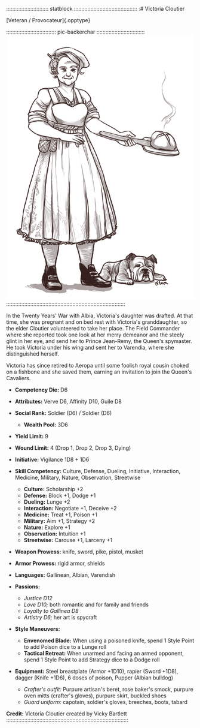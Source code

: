 :::::::::::::::::::::::::::: statblock ::::::::::::::::::::::::::::::::::::::::::
:# Victoria Cloutier

[Veteran / Provocateur]{.opptype}

::::::::::::::::::::::::::::::::: pic-backerchar ::::::::::::::::::::::::::::::::
![Victoria, by Eleanor Ferron](assets/Characters/Victoria.jpg "Victoria, by Eleanor Ferron")
:::::::::::::::::::::::::::::::::::::::::::::::::::::::::::::::::::::::::::::::

In the Twenty Years' War with Albia, Victoria's daughter was drafted. At that time, she
was pregnant and on bed rest with Victoria's granddaughter, so the elder Cloutier 
volunteered to take her place. The Field Commander where she reported took one look at
her merry demeanor and the steely glint in her eye, and send her to Prince Jean-Remy,
the Queen's spymaster. He took Victoria under his wing and sent her to Varendia, where
she distinguished herself.

Victoria has since retired to Aeropa until some foolish royal cousin choked on a fishbone
and she saved them, earning an invitation to join the Queen's Cavaliers.

- **Competency Die:** D6

- **Attributes:** Verve D6, Affinity D10, Guile D8
- **Social Rank:** Soldier (D6) / Soldier (D6)
  - **Wealth Pool:** 3D6
- **Yield Limit:** 9
- **Wound Limit:** 4 (Drop 1, Drop 2, Drop 3, Dying)
- **Initiative:** Vigilance 1D8 + 1D6
- **Skill Competency:** Culture, Defense, Dueling, Initiative, Interaction, Medicine, Military, Nature, Observation, Streetwise
  - **Culture:** Scholarship +2
  - **Defense:** Block +1, Dodge +1
  - **Dueling:** Lunge +2
  - **Interaction:** Negotiate +1, Deceive +2
  - **Medicine:** Treat +1, Poison +1
  - **Military:** Aim +1, Strategy +2
  - **Nature:** Explore +1
  - **Observation:** Intuition +1
  - **Streetwise:** Carouse +1, Larceny +1
- **Weapon Prowess:** knife, sword, pike, pistol, musket
- **Armor Prowess:** rigid armor, shields
- **Languages:** Gallinean, Albian, Varendish
- **Passions:** 
  - *Justice D12*
  - *Love D10;* both romantic and for family and friends
  - *Loyalty to Gallinea D8*
  - *Artistry D6;* her art is spycraft
- **Style Maneuvers:** 
  - **Envenomed Blade:** When using a poisoned knife, spend 1 Style Point to add Poison dice to a Lunge roll
  - **Tactical Retreat:** When unarmed and facing an armed opponent, spend 1 Style Point to add Strategy dice to a Dodge roll
- **Equipment:** Steel breastplate (Armor +1D10), rapier (Sword +1D8), dagger (Knife +1D6),
  6 doses of poison, Pupper (Albian bulldog)
    - *Crafter's outfit:* Purpure artisan's beret, rose baker's smock, purpure oven mitts
    (crafter's gloves), purpure skirt, buckled shoes
    - *Guard uniform:* capotain, soldier's gloves, breeches, boots, tabard

**Credit:** Victoria Cloutier created by Vicky Bartlett
:::::::::::::::::::::::::::::::::::::::::::::::::::::::::::::::::::::::::::::::::


